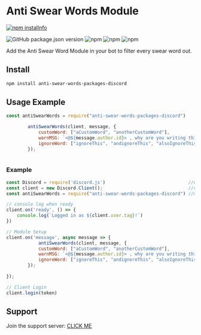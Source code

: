 # Anti Swear Words Module

 <a href="https://nodei.co/npm/anti-swear-words-packages-discord/"><img src="https://nodei.co/npm/anti-swear-words-packages-discord.png?downloads=true&stars=true" alt="npm installnfo" /></a>

<img alt="GitHub package.json version" src="https://img.shields.io/github/package-json/v/ookamicodes/anti-swear-words-packages"> <img alt="npm" src="https://img.shields.io/npm/v/anti-swear-words-packages-discord"> <img alt="npm" src="https://img.shields.io/npm/dw/anti-swear-words-packages-discord"> <img alt="npm" src="https://img.shields.io/npm/dt/anti-swear-words-packages-discord">


Add the Anti Swear Word Module in your bot to filter every swear word out.

## Install

```css
npm install anti-swear-words-packages-discord
```

## Usage Example

```javascript
const antiSwearWords = require("anti-swear-words-packages-discord")

        antiSwearWords(client, message, {
            customWord: ["aCustomWord", "anotherCustomWord"],
            warnMSG: `<@${message.author.id}> , why are you writing this?`, // warn message option || when not then = `<@${message.author.id}> dont use swear words.`
            ignoreWord: ["ignoreThis", "andignoreThis", "alsoIgnoreThis"]
        });
                             
```

### Example
```javascript
const Discord = require('discord.js')                               //discord.js
const client = new Discord.Client();                                //discord client
const antiSwearWords = require("anti-swear-words-packages-discord") //my module

// console log when ready
client.on('ready', () => {
    console.log(`Logged in as ${client.user.tag}!`)                  
})

// Module Setup
client.on('message', async message => {
            antiSwearWords(client, message, {
            customWord: ["aCustomWord", "anotherCustomWord"],
            warnMSG: `<@${message.author.id}> , why are you writing this?`, // warn message option || when not then = `<@${message.author.id}> dont use swear words.`
            ignoreWord: ["ignoreThis", "andignoreThis", "alsoIgnoreThis"]
        });
                             
});

// Client Login
client.login(token)                                               


```

## Support

Join the support server: [CLICK ME](https://discord.gg/BfXR36R8Gq)